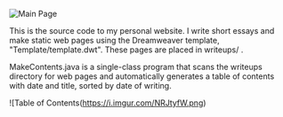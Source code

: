 ![Main Page](https://i.imgur.com/s4vPVj4.png)

This is the source code to my personal website. I write short essays and make static web pages using the Dreamweaver template, "Template/template.dwt". These pages are placed in writeups/ .

MakeContents.java is a single-class program that scans the writeups directory for web pages and automatically generates a table of contents with date and title, sorted by date of writing.

![Table of Contents(https://i.imgur.com/NRJtyfW.png)
